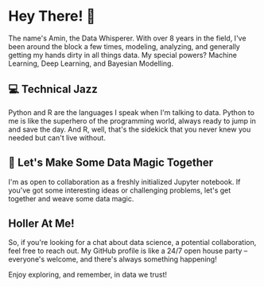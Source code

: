 # Hey There! 👋

The name's Amin, the Data Whisperer. With over 8 years in the field, I've been around the block a few times, modeling, analyzing, and generally getting my hands dirty in all things data. My special powers? Machine Learning, Deep Learning, and Bayesian Modelling.


## 💻 Technical Jazz

Python and R are the languages I speak when I'm talking to data. Python to me is like the superhero of the programming world, always ready to jump in and save the day. And R, well, that's the sidekick that you never knew you needed but can't live without.

## 🤝 Let's Make Some Data Magic Together

I'm as open to collaboration as a freshly initialized Jupyter notebook. If you've got some interesting ideas or challenging problems, let's get together and weave some data magic.

## Holler At Me!

So, if you're looking for a chat about data science, a potential collaboration, feel free to reach out. My GitHub profile is like a 24/7 open house party – everyone's welcome, and there's always something happening!

Enjoy exploring, and remember, in data we trust!
